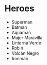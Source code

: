 # Heroes

* Superman
* Batman
* Aquaman
* Mujer Maravilla
* Linterna Verde
* Robin
* Volcán Negro
* Ironman
